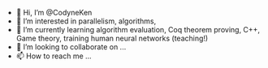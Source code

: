 - 👋 Hi, I’m @CodyneKen
- 👀 I’m interested in parallelism, algorithms,  
- 🌱 I’m currently learning algorithm evaluation, Coq theorem proving, C++, Game theory, training human neural networks (teaching!)
- 💞️ I’m looking to collaborate on ...
- 📫 How to reach me ...

<!---
CodyneKen/CodyneKen is a ✨ special ✨ repository because its `README.md` (this file) appears on your GitHub profile.
You can click the Preview link to take a look at your changes.
--->
